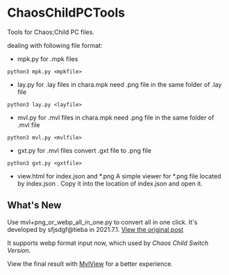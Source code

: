 # ChaosChildPCTools

Tools for Chaos;Child PC files.

dealing with following file format:
* mpk.py   for .mpk files 
```
python3 mpk.py <mpkfile>
```
* lay.py   for .lay files in chara.mpk
need .png file in the same folder of .lay file
```
python3 lay.py <layfile>
```
* mvl.py   for .mvl files in chara.mpk
need .png file in the same folder of .mvl file
```
python3 mvl.py <mvlfile>
```
* gxt.py   for .mvl files
convert .gxt file to .png file
```
python3 gxt.py <gxtfile>
```

* view.html for index.json and *.png
A simple viewer for *.png file located by index.json .
Copy it into the location of index.json and open it.


## What's New
Use mvl+png_or_webp_all_in_one.py to convert all in one click.
It's developed by sfjsdgf@tieba in 2021.7.1. [View the original post](https://tieba.baidu.com/p/7430852836 "[教程向]一步一步教你提取Mo8、Mo8fd的立绘")

It supports webp format input now, which used by _Chaos Child Switch Version_.

View the final result with [MvlView](https://github.com/Manicsteiner/mvl_preview) for a better experience.